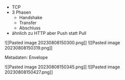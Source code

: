 - TCP
- 3 Phasen
  - Handshake
  - Transfer
  - Abschluss
- ähnlich zu HTTP aber Push statt Pull

![[Pasted image 20230808150300.png]]
![[Pasted image 20230808150319.png]]

Metadaten: Envelope

![[Pasted image 20230808150345.png]]
![[Pasted image 20230808150427.png]]
